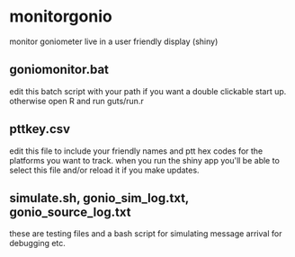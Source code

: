 # monitorgonio
monitor goniometer live in a user friendly display (shiny)

## goniomonitor.bat
edit this batch script with your path if you want a double clickable start up.
otherwise open R and run guts/run.r

## pttkey.csv
edit this file to include your friendly names and ptt hex codes for the platforms you want to track. when you run the shiny app you'll be able to select this file and/or reload it if you make updates.

## simulate.sh, gonio_sim_log.txt, gonio_source_log.txt
these are testing files and a bash script for simulating message arrival for debugging etc.
